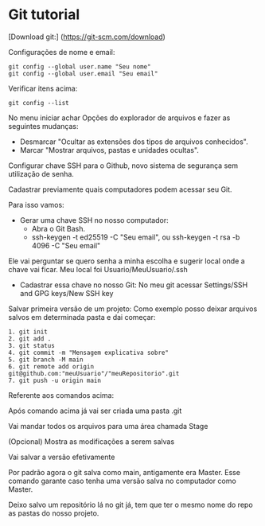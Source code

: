 # Git tutorial

[Download git:]
(https://git-scm.com/download)

Configurações de nome e email:
```
git config --global user.name "Seu nome"
git config --global user.email "Seu email"
```

Verificar itens acima:
```
git config --list
```

No menu iniciar achar Opções do explorador de arquivos e fazer as seguintes mudanças:
- Desmarcar "Ocultar as extensões dos tipos de arquivos conhecidos".
- Marcar "Mostrar arquivos, pastas e unidades ocultas".


Configurar chave SSH para o Github, novo sistema de segurança sem utilização de senha.

Cadastrar previamente quais computadores podem acessar seu Git.

Para isso vamos:
- Gerar uma chave SSH no nosso computador:
  - Abra o Git Bash.
  - ssh-keygen -t ed25519 -C "Seu email", ou ssh-keygen -t rsa -b 4096 -C "Seu email"
  
 Ele vai perguntar se quero senha a minha escolha e sugerir local onde a chave vai ficar.
    Meu local foi Usuario/MeuUsuario/.ssh
  
 - Cadastrar essa chave no nosso Git:
    No meu git acessar Settings/SSH and GPG keys/New SSH key
    
Salvar primeira versão de um projeto:
Como exemplo posso deixar arquivos salvos em determinada pasta e dai começar:
```
1. git init 
2. git add .
3. git status 
4. git commit -m "Mensagem explicativa sobre" 
5. git branch -M main 
6. git remote add origin git@github.com:"meuUsuario"/"meuRepositorio".git 
7. git push -u origin main
```

Referente aos comandos acima:

Após comando acima já vai ser criada uma pasta .git   

Vai mandar todos os arquivos para uma área chamada Stage

(Opcional) Mostra as modificações a serem salvas

Vai salvar a versão efetivamente

Por padrão agora o git salva como main, antigamente era Master. Esse comando garante caso tenha uma versão salva no computador como Master.

Deixo salvo um repositório lá no git já, tem que ter o mesmo nome do repo as pastas do nosso projeto.
